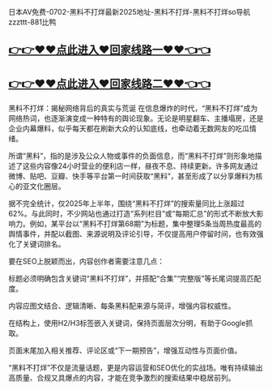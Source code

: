 日本AV免费-0702-黑料不打烊最新2025地址-黑料不打烊-黑料不打烊so导航zzzttt-881比鸭

## [👉👉♥♥点此进入♥回家线路一♥♥👈👈](https://unpkg.com/182-4run/index.html)
## [👉👉♥♥点此进入♥回家线路二♥♥👈👈](https://unpkg.com/182-9run/index.html)

黑料不打烊：揭秘网络背后的真实与荒诞
在信息爆炸的时代，“黑料不打烊”成为网络热词，也逐渐演变成一种特有的舆论现象。无论是明星翻车、主播塌房，还是企业内幕爆料，似乎每天都在刷新大众的认知底线，也牵动着无数网友的吃瓜情绪。

所谓“黑料”，指的是涉及公众人物或事件的负面信息，而“黑料不打烊”则形象地描述了这些内容像24小时营业的便利店一样，昼夜不息、持续更新。许多网友通过微博、贴吧、豆瓣、快手等平台第一时间获取“黑料”，甚至形成了以分享爆料为核心的亚文化圈层。

据不完全统计，仅2025年上半年，围绕“黑料不打烊”的搜索量同比上涨超过62%。与此同时，不少网站也通过打造“系列栏目”或“每期汇总”的形式不断放大影响力。例如，某平台以“黑料不打烊第68期”为标题，集中整理5条当周热度最高的舆情事件，并配以截图、来源说明及评论引导，不仅提高用户停留时间，也有效强化了关键词排名。

要在SEO上脱颖而出，内容创作者需要注意几点：

标题必须明确包含关键词“黑料不打烊”，并搭配“合集”“完整版”等长尾词提高匹配度。

内容应图文结合、逻辑清晰、每条黑料配来源与简评，增强内容权威性。

在结构上，使用H2/H3标签嵌入关键词，保持页面层次分明，有助于Google抓取。

页面末尾加入相关推荐、评论区或“下一期预告”，增强互动性与页面价值。

“黑料不打烊”不仅是流量话题，更是内容运营和SEO优化的实战场。唯有持续输出高质量、合规又具爆点的内容，才能在竞争激烈的搜索结果中稳居前列。
